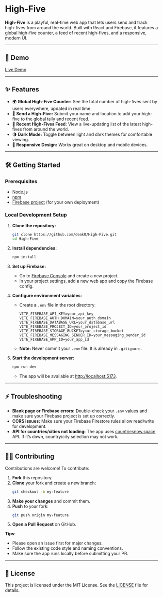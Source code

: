 # High-Five

**High-Five** is a playful, real-time web app that lets users send and track high-fives from around the world. Built with React and Firebase, it features a global high-five counter, a feed of recent high-fives, and a responsive, modern UI.

---

## 🚀 Demo

[Live Demo](https://high-five-f3fac.web.app/)

---

## ✨ Features

- 🌍 **Global High-Five Counter:** See the total number of high-fives sent by users everywhere, updated in real time.
- 🙌 **Send a High-Five:** Submit your name and location to add your high-five to the global tally and recent feed.
- 📰 **Recent High-Fives Feed:** View a live-updating list of the latest high-fives from around the world.
- 🌗 **Dark Mode:** Toggle between light and dark themes for comfortable viewing.
- 📱 **Responsive Design:** Works great on desktop and mobile devices.

---

## 🛠️ Getting Started

### Prerequisites

- [Node.js](https://nodejs.org/)
- [npm](https://www.npmjs.com/)
- [Firebase project](https://firebase.google.com/) (for your own deployment)

### Local Development Setup

1. **Clone the repository:**

   ```sh
   git clone https://github.com/deakR/High-Five.git
   cd High-Five
   ```

2. **Install dependencies:**

   ```sh
   npm install
   ```

3. **Set up Firebase:**

   - Go to [Firebase Console](https://console.firebase.google.com/) and create a new project.
   - In your project settings, add a new web app and copy the Firebase config.

4. **Configure environment variables:**

   - Create a `.env` file in the root directory:
     ```
     VITE_FIREBASE_API_KEY=your_api_key
     VITE_FIREBASE_AUTH_DOMAIN=your_auth_domain
     VITE_FIREBASE_DATABASE_URL=your_database_url
     VITE_FIREBASE_PROJECT_ID=your_project_id
     VITE_FIREBASE_STORAGE_BUCKET=your_storage_bucket
     VITE_FIREBASE_MESSAGING_SENDER_ID=your_messaging_sender_id
     VITE_FIREBASE_APP_ID=your_app_id
     ```
   - **Note:** Never commit your `.env` file. It is already in `.gitignore`.

5. **Start the development server:**
   ```sh
   npm run dev
   ```
   - The app will be available at [http://localhost:5173](http://localhost:5173).

---

## ⚡ Troubleshooting

- **Blank page or Firebase errors:** Double-check your `.env` values and make sure your Firebase project is set up correctly.
- **CORS issues:** Make sure your Firebase Firestore rules allow read/write for development.
- **API for countries/cities not loading:** The app uses [countriesnow.space](https://countriesnow.space/) API. If it’s down, country/city selection may not work.

---

## 🧑‍💻 Contributing

Contributions are welcome! To contribute:

1. **Fork** this repository.
2. **Clone** your fork and create a new branch:
   ```sh
   git checkout -b my-feature
   ```
3. **Make your changes** and commit them.
4. **Push** to your fork:
   ```sh
   git push origin my-feature
   ```
5. **Open a Pull Request** on GitHub.

**Tips:**

- Please open an issue first for major changes.
- Follow the existing code style and naming conventions.
- Make sure the app runs locally before submitting your PR.

---

## 📝 License

This project is licensed under the MIT License. See the [LICENSE](LICENSE) file for details.
